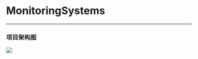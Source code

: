 # MonitoringSystems

---

### 项目架构图

![](C:\Users\Shinelon\AppData\Roaming\marktext\images\b2509967c85aa5fa681691867c2d48c16f57027b.png)